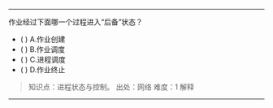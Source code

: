 ---
作业经过下面哪一个过程进入“后备”状态？
- ( ) A.作业创建 
- ( ) B.作业调度 
- ( ) C.进程调度 
- ( ) D.作业终止

> 知识点：进程状态与控制。
> 出处：网络
> 难度：1
> 解释

---